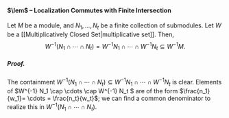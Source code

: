 #### $\lem$ – Localization Commutes with Finite Intersection
Let $M$ be a module, and $N_1,\dots,N_t$ be a finite collection of submodules. Let $W$ be a [[Multiplicatively Closed Set|multiplicative set]]. Then,$$W^{-1} (N_1 \cap \cdots \cap N_t) = W^{-1} N_1 \cap \cdots \cap W^{-1} N_t \subseteq W^{-1}M.$$
##### *Proof.*
The containment $W^{-1} (N_1 \cap \cdots \cap N_t) \subseteq  W^{-1} N_1 \cap \cdots \cap W^{-1} N_t$ is clear. Elements of $W^{-1} N_1 \cap \cdots \cap W^{-1} N_t $ are of the form $\frac{n_1}{w_1}= \cdots = \frac{n_t}{w_t}$; we can find a common denominator to realize this in $W^{-1} (N_1 \cap \cdots \cap N_t)$.